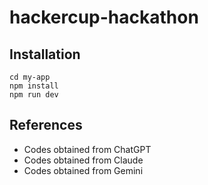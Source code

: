 # hackercup-hackathon

## **Installation**
```
cd my-app
npm install
npm run dev
```
## **References**
- Codes obtained from ChatGPT
- Codes obtained from Claude
- Codes obtained from Gemini
